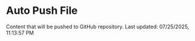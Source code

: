 # Auto Push File

Content that will be pushed to GitHub repository.
Last updated: 07/25/2025, 11:13:57 PM